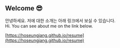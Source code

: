 ## Welcome 😎

안녕하세요. 저에 대한 소개는 아래 링크에서 보실 수 있습니다.</br>
Hi. You can see about me on the link below.

[https://hoseungjang.github.io/resume](https://hoseungjang.github.io/resume)
